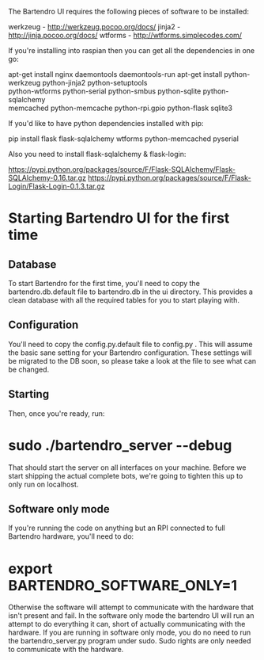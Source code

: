 The Bartendro UI requires the following pieces of software to be installed:

werkzeug - http://werkzeug.pocoo.org/docs/
jinja2 - http://jinja.pocoo.org/docs/
wtforms - http://wtforms.simplecodes.com/

If you're installing into raspian then you can get all the dependencies in one go:

apt-get install nginx daemontools daemontools-run 
apt-get install python-werkzeug python-jinja2 python-setuptools \
        python-wtforms python-serial python-smbus python-sqlite python-sqlalchemy \
        memcached python-memcache python-rpi.gpio python-flask sqlite3

If you'd like to have python dependencies installed with pip:

pip install flask flask-sqlalchemy wtforms python-memcached pyserial

Also you need to install flask-sqlalchemy & flask-login:

   https://pypi.python.org/packages/source/F/Flask-SQLAlchemy/Flask-SQLAlchemy-0.16.tar.gz
   https://pypi.python.org/packages/source/F/Flask-Login/Flask-Login-0.1.3.tar.gz

Starting Bartendro UI for the first time
========================================

Database
--------

To start Bartendro for the first time, you'll need to copy the bartendro.db.default
file to bartendro.db in the ui directory. This provides a clean database with all
the required tables for you to start playing with.

Configuration
-------------

You'll need to copy the config.py.default file to config.py . This will assume
the basic sane setting for your Bartendro configuration. These settings will be migrated
to the DB soon, so please take a look at the file to see what can be changed.

Starting
--------

Then, once you're ready, run:

   # sudo ./bartendro_server --debug

That should start the server on all interfaces on your machine. Before we start shipping
the actual complete bots, we're going to tighten this up to only run on localhost.

Software only mode
------------------

If you're running the code on anything but an RPI connected to full Bartendro hardware,
you'll need to do:

   # export BARTENDRO_SOFTWARE_ONLY=1

Otherwise the software will attempt to communicate with the hardware that isn't present
and fail. In the software only mode the bartendro UI will run an attempt to do everything
it can, short of actually communicating with the hardware. If you are running in
software only mode, you do no need to run the bartendro_server.py program under sudo. Sudo
rights are only needed to communicate with the hardware.
